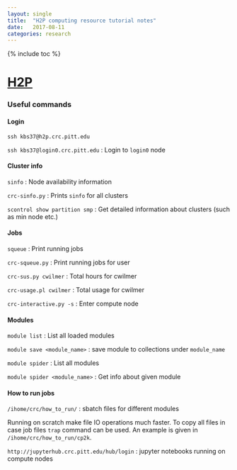 ```yaml
---
layout: single
title:  "H2P computing resource tutorial notes"
date:   2017-08-11
categories: research
---
```

{% include toc %}

[H2P](https://crc.pitt.edu/documentation/h2p/)
==============================================

### Useful commands

#### Login

`ssh kbs37@h2p.crc.pitt.edu`

`ssh kbs37@login0.crc.pitt.edu` : Login to `login0` node

#### Cluster info

`sinfo` : Node availability information

`crc-sinfo.py` : Prints `sinfo` for all clusters

`scontrol show partition smp` : Get detailed information about clusters (such as min node etc.)

#### Jobs

`squeue` : Print running jobs

`crc-squeue.py` : Print running jobs for user

`crc-sus.py cwilmer` : Total hours for cwilmer

`crc-usage.pl cwilmer` : Total usage for cwilmer

`crc-interactive.py -s` : Enter compute node

#### Modules

`module list` : List all loaded modules

`module save <module_name>` : save module to collections under `module_name`

`module spider` : List all modules

`module spider <module_name>` : Get info about given module

#### How to run jobs

`/ihome/crc/how_to_run/` : sbatch files for different modules

Running on scratch make file IO operations much faster. To copy all files in case job files `trap` command can be used. An example is given in `/ihome/crc/how_to_run/cp2k`.

`http://jupyterhub.crc.pitt.edu/hub/login` : jupyter notebooks running on compute nodes
